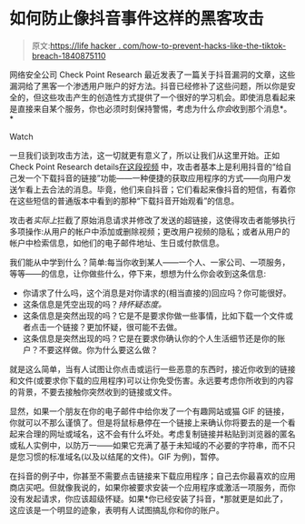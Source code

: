 # 如何防止像抖音事件这样的黑客攻击

> 原文:[https://life hacker . com/how-to-prevent-hacks-like-the-tiktok-breach-1840875110](https://lifehacker.com/how-to-prevent-hacks-like-the-tiktok-breach-1840875110)

网络安全公司 Check Point Research 最近发表了一篇关于抖音漏洞的文章，这些漏洞给了黑客一个渗透用户账户的好方法。抖音已经修补了这些问题，所以你是安全的，但这些攻击产生的创造性方式提供了一个很好的学习机会。即使消息看起来是直接来自某个服务，你也必须时刻保持警惕，考虑为什么*你会*收到那个消息*。*

Watch

一旦我们谈到攻击方法，这一切就更有意义了，所以让我们从这里开始。正如 Check Point Research details[在这段视频](https://research.checkpoint.com/2020/tik-or-tok-is-tiktok-secure-enough/) 中，攻击者基本上是利用抖音的“给自己发一个下载抖音的链接”功能——一种便捷的获取应用程序的方式——向用户发送乍看上去合法的消息。毕竟，他们来自抖音；它们看起来像抖音的短信，有着你在这些短信的普通版本中看到的那种“下载抖音开始观看”的信息。

攻击者*实际上*拦截了原始消息请求并修改了发送的超链接，这使得攻击者能够执行多项操作:从用户的帐户中添加或删除视频；更改用户视频的隐私；或者从用户的帐户中检索信息，如他们的电子邮件地址、生日或付款信息。

我们能从中学到什么？简单:每当你收到某人——一个人、一家公司、一项服务，等等——的信息，让你做些什么，停下来，想想为什么你会收到这条信息:

*   你请求了什么吗，这个消息是对你请求的(相当直接的)回应吗？你可能很好。
*   这条信息是凭空出现的吗？*持怀疑态度。*
*   这条信息是突然出现的吗？它是不是要求你做一些事情，比如下载一个文件或者点击一个链接？更加怀疑，很可能不去做。
*   这条信息是突然出现的吗？它是在要求你确认你的个人生活细节还是你的账户？不要这样做。你为什么要这么做？

就是这么简单，当有人试图让你点击或运行一些恶意的东西时，接近你收到的链接和文件(或要求你下载的应用程序)可以让你免受伤害。永远要考虑你所收到的内容的背景，不要去接触你突然收到的链接或文件。

显然，如果一个朋友在你的电子邮件中给你发了一个有趣网站或猫 GIF 的链接，你就可以不那么谨慎了。但是将鼠标悬停在一个链接上来确认你将要去的是一个看起来合理的网址或域名，这不会有什么坏处。考虑复制链接并粘贴到浏览器的匿名或私人实例中，以防万一——如果它充满了基于未知域的不必要的字符串，而不只是您习惯的标准域名(以及以结尾的文件)。GIF 为例)，暂停。

在抖音的例子中，你甚至不需要点击链接来下载应用程序；自己去你最喜欢的应用商店买吧。但就像我说的，如果你被要求安装一个应用程序或激活一项服务，而你没有发起请求，你应该超级怀疑。如果*你已经安装了抖音，*那就更是如此了，这应该是一个明显的迹象，表明有人试图搞乱你和你的账户。